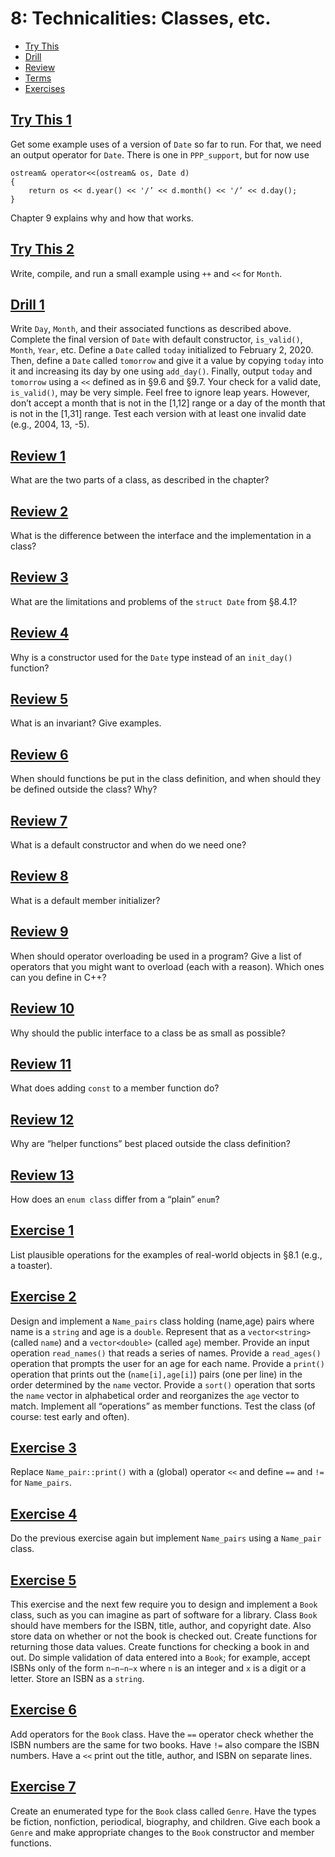 # 8: Technicalities: Classes, etc.

- [Try This](#try-this-1)
- [Drill](#drill-1)
- [Review](#review-1)
- [Terms](terms.txt)
- [Exercises](#exercise-1)

## [Try This 1](try_this/01/01.cpp)
Get some example uses of a version of `Date` so far to run. For that, we need an output operator for `Date`. There is one in `PPP_support`, but for now use
```
ostream& operator<<(ostream& os, Date d)
{
    return os << d.year() << '/’ << d.month() << '/’ << d.day();
}
```
Chapter 9 explains why and how that works.

## [Try This 2](try_this/02/01.cpp)
Write, compile, and run a small example using `++` and `<<` for `Month`.


## [Drill 1](drill/01/01.cpp)
Write `Day`, `Month`, and their associated functions as described above. Complete the final version of `Date` with default constructor, `is_valid()`, `Month`, `Year`, etc. Define a `Date` called `today` initialized to February 2, 2020. Then, define a `Date` called `tomorrow` and give it a value by copying `today` into it and increasing its day by one using `add_day()`. Finally, output `today` and `tomorrow` using a `<<` defined as in §9.6 and §9.7.
Your check for a valid date, `is_valid()`, may be very simple. Feel free to ignore leap years. However, don’t accept a month that is not in the [1,12] range or a day of the month that is not in the [1,31] range. Test each version with at least one invalid date (e.g., 2004, 13, -5).


## [Review 1](review/01.txt)
What are the two parts of a class, as described in the chapter?

## [Review 2](review/02.txt)
What is the difference between the interface and the implementation in a class?

## [Review 3](review/03.txt)
What are the limitations and problems of the `struct Date` from §8.4.1?

## [Review 4](review/04.txt)
Why is a constructor used for the `Date` type instead of an `init_day()` function?

## [Review 5](review/05.txt)
What is an invariant? Give examples.

## [Review 6](review/06.txt)
When should functions be put in the class definition, and when should they be defined outside the class? Why?

## [Review 7](review/07.txt)
What is a default constructor and when do we need one?

## [Review 8](review/08.txt)
What is a default member initializer?

## [Review 9](review/09.txt)
When should operator overloading be used in a program? Give a list of operators that you might want to overload (each with a reason). Which ones can you define in C++?

## [Review 10](review/10.txt)
Why should the public interface to a class be as small as possible?

## [Review 11](review/11.txt)
What does adding `const` to a member function do?

## [Review 12](review/12.txt)
Why are “helper functions” best placed outside the class definition?

## [Review 13](review/13.txt)
How does an `enum class` differ from a “plain” `enum`?


## [Exercise 1](exercises/01/01.txt)
List plausible operations for the examples of real-world objects in §8.1 (e.g., a toaster).

## [Exercise 2](exercises/02)
Design and implement a `Name_pairs` class holding (name,age) pairs where name is a `string` and age is a `double`. Represent that as a `vector<string>` (called `name`) and a `vector<double>` (called `age`) member. Provide an input operation `read_names()` that reads a series of names. Provide a `read_ages()` operation that prompts the user for an age for each name. Provide a `print()` operation that prints out the (`name[i],age[i]`) pairs (one per line) in the order determined by the `name` vector. Provide a `sort()` operation that sorts the `name` vector in alphabetical order and reorganizes the `age` vector to match. Implement all “operations” as member functions. Test the class (of course: test early and often).

## [Exercise 3](exercises/03)
Replace `Name_pair::print()` with a (global) operator `<<` and define `==` and `!=` for `Name_pairs`.

## [Exercise 4](exercises/04)
Do the previous exercise again but implement `Name_pairs` using a `Name_pair` class.

## [Exercise 5](exercises/05)
This exercise and the next few require you to design and implement a `Book` class, such as you can imagine as part of software for a library. Class `Book` should have members for the ISBN, title, author, and copyright date. Also store data on whether or not the book is checked out. Create functions for returning those data values. Create functions for checking a book in and out. Do simple validation of data entered into a `Book`; for example, accept ISBNs only of the form `n−n−n−x` where `n` is an integer and `x` is a digit or a letter. Store an ISBN as a `string`.

## [Exercise 6](exercises/06)
Add operators for the `Book` class. Have the `==` operator check whether the ISBN numbers are the same for two books. Have `!=` also compare the ISBN numbers. Have a `<<` print out the title, author, and ISBN on separate lines.

## [Exercise 7](exercises/07)
Create an enumerated type for the `Book` class called `Genre`. Have the types be fiction, nonfiction, periodical, biography, and children. Give each book a `Genre` and make appropriate changes to the `Book` constructor and member functions.
